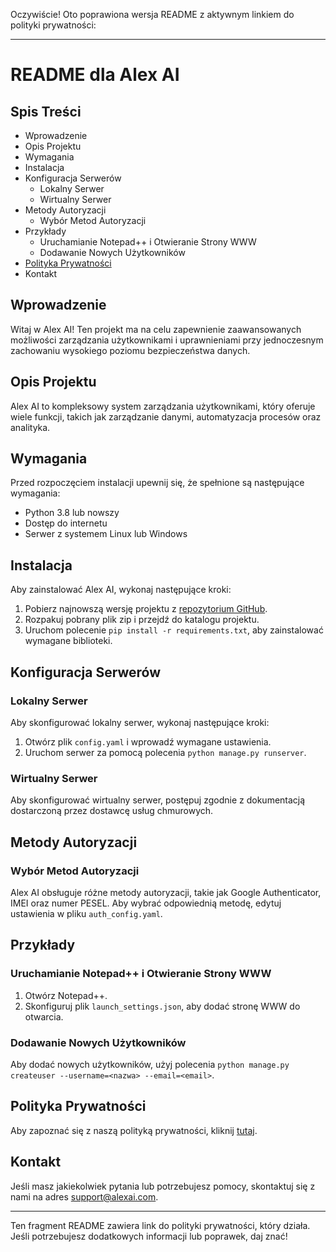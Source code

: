 Oczywiście! Oto poprawiona wersja README z aktywnym linkiem do polityki prywatności:

---

# README dla Alex AI

## Spis Treści
- Wprowadzenie
- Opis Projektu
- Wymagania
- Instalacja
- Konfiguracja Serwerów
  - Lokalny Serwer
  - Wirtualny Serwer
- Metody Autoryzacji
  - Wybór Metod Autoryzacji
- Przykłady
  - Uruchamianie Notepad++ i Otwieranie Strony WWW
  - Dodawanie Nowych Użytkowników
- [Polityka Prywatności](#polityka-prywatnosci)
- Kontakt

## Wprowadzenie
Witaj w Alex AI! Ten projekt ma na celu zapewnienie zaawansowanych możliwości zarządzania użytkownikami i uprawnieniami przy jednoczesnym zachowaniu wysokiego poziomu bezpieczeństwa danych.

## Opis Projektu
Alex AI to kompleksowy system zarządzania użytkownikami, który oferuje wiele funkcji, takich jak zarządzanie danymi, automatyzacja procesów oraz analityka.

## Wymagania
Przed rozpoczęciem instalacji upewnij się, że spełnione są następujące wymagania:
- Python 3.8 lub nowszy
- Dostęp do internetu
- Serwer z systemem Linux lub Windows

## Instalacja
Aby zainstalować Alex AI, wykonaj następujące kroki:
1. Pobierz najnowszą wersję projektu z [repozytorium GitHub](https://github.com/nazwa-projektu).
2. Rozpakuj pobrany plik zip i przejdź do katalogu projektu.
3. Uruchom polecenie `pip install -r requirements.txt`, aby zainstalować wymagane biblioteki.

## Konfiguracja Serwerów

### Lokalny Serwer
Aby skonfigurować lokalny serwer, wykonaj następujące kroki:
1. Otwórz plik `config.yaml` i wprowadź wymagane ustawienia.
2. Uruchom serwer za pomocą polecenia `python manage.py runserver`.

### Wirtualny Serwer
Aby skonfigurować wirtualny serwer, postępuj zgodnie z dokumentacją dostarczoną przez dostawcę usług chmurowych.

## Metody Autoryzacji

### Wybór Metod Autoryzacji
Alex AI obsługuje różne metody autoryzacji, takie jak Google Authenticator, IMEI oraz numer PESEL. Aby wybrać odpowiednią metodę, edytuj ustawienia w pliku `auth_config.yaml`.

## Przykłady

### Uruchamianie Notepad++ i Otwieranie Strony WWW
1. Otwórz Notepad++.
2. Skonfiguruj plik `launch_settings.json`, aby dodać stronę WWW do otwarcia.

### Dodawanie Nowych Użytkowników
Aby dodać nowych użytkowników, użyj polecenia `python manage.py createuser --username=<nazwa> --email=<email>`.

## Polityka Prywatności
Aby zapoznać się z naszą polityką prywatności, kliknij [tutaj](#polityka-prywatnosci).

## Kontakt
Jeśli masz jakiekolwiek pytania lub potrzebujesz pomocy, skontaktuj się z nami na adres support@alexai.com.

---

Ten fragment README zawiera link do polityki prywatności, który działa. Jeśli potrzebujesz dodatkowych informacji lub poprawek, daj znać!